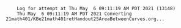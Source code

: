         Log for attempt at Thu May  6 09:11:19 AM PDT 2021 (13148)
        Thu May  6 09:11:19 AM PDT 2021 Converting 21math401/KBe21math401retHandout25AreaBetweenCurves.org...
